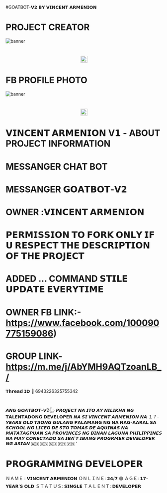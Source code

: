 
#GOATBOT-𝗩𝟮 𝗕𝗬 𝗩𝗜𝗡𝗖𝗘𝗡𝗧 𝗔𝗥𝗠𝗘𝗡𝗜𝗢𝗡 
# PROJECT CREATOR</h1>
<img src="https://i.imgur.com/4LALGwQ.jpeg" alt="banner">
<h1 align="center"><img src="./dashboard/images/logo-non-bg.png" width="22px"> 

# FB PROFILE PHOTO</h1>
<img src="https://i.imgur.com/PvBCFzY.jpeg" alt="banner">
<h1 align="center"><img src="./dashboard/images/logo-non-bg.png" width="22px"> 
 
  # 𝗩𝗜𝗡𝗖𝗘𝗡𝗧 𝗔𝗥𝗠𝗘𝗡𝗜𝗢𝗡 V𝟭 - ABOUT PROJECT INFORMATION</h1>

# MESSANGER CHAT BOT
# MESSANGER 𝗚𝗢𝗔𝗧𝗕𝗢𝗧-𝗩𝟮
# OWNER :𝗩𝗜𝗡𝗖𝗘𝗡𝗧 𝗔𝗥𝗠𝗘𝗡𝗜𝗢𝗡
# 𝗣𝗘𝗥𝗠𝗜𝗦𝗦𝗜𝗢𝗡 𝗧𝗢 𝗙𝗢𝗥𝗞 𝗢𝗡𝗟𝗬 𝗜𝗙 𝗨 𝗥𝗘𝗦𝗣𝗘𝗖𝗧 𝗧𝗛𝗘 𝗗𝗘𝗦𝗖𝗥𝗜𝗣𝗧𝗜𝗢𝗡 𝗢𝗙 𝗧𝗛𝗘 𝗣𝗥𝗢𝗝𝗘𝗖𝗧
# ADDED ... COMMAND 𝗦𝗧𝗜𝗟𝗘 𝗨𝗣𝗗𝗔𝗧𝗘 𝗘𝗩𝗘𝗥𝗬𝗧𝗜𝗠𝗘
# OWNER FB LINK:-https://www.facebook.com/100090775159086)
# GROUP LINK-https://m.me/j/AbYMH9AQTzoanLB_/
𝗧𝗵𝗿𝗲𝗮𝗱 𝗜𝗗 💬
6943226325755342
# 
𝘼𝙉𝙂 𝙂𝙊𝘼𝙏𝘽𝙊𝙏-𝙑2𓃵 𝙋𝙍𝙊𝙅𝙀𝘾𝙏 𝙉𝘼 𝙄𝙏𝙊 𝘼𝙔 𝙉𝙄𝙇𝙄𝙆𝙃𝘼 𝙉𝙂 𝗧𝗔𝗟𝗘𝗡𝗧𝗔𝗗𝗢𝗡𝗚 𝗗𝗘𝗩𝗘𝗟𝗢𝗣𝗘𝗥 𝙉𝘼 𝙎𝙄 𝙑𝙄𝙉𝘾𝙀𝙉𝙏 𝘼𝙍𝙈𝙀𝙉𝙄𝙊𝙉 𝙉𝘼 １７- 𝙔𝙀𝘼𝙍𝙎 𝙊𝙇𝘿 𝙏𝘼𝙊𝙉𝙂 𝙂𝙐𝙇𝘼𝙉𝙂 𝗣𝗔𝗟𝗔𝗠𝗔𝗡𝗚 𝗡𝗚 𝗡𝗔 𝗡𝗔𝗚-𝗔𝗔𝗥𝗔𝗟 𝗦𝗔 𝙎𝘾𝙃𝙊𝙊𝙇 𝙉𝙂 𝙇𝙄𝘾𝙀𝙊 𝘿𝙀 𝙎𝙏𝙊 𝙏𝙊𝙈𝘼𝙎 𝘿𝙀 𝘼𝙌𝙐𝙄𝙉𝘼𝙎 𝙉𝘼 𝙈𝘼𝙏𝘼𝙏𝘼𝙂𝙋𝙐𝘼𝙉 𝙎𝘼 𝙋𝙍𝙊𝙑𝙄𝙉𝘾𝙀𝙎 𝙉𝙂 𝘽𝙄𝙉𝘼𝙉 𝙇𝘼𝙂𝙐𝙉𝘼 𝙋𝙃𝙄𝙇𝙄𝙋𝙋𝙄𝙉𝙀𝙎 𝙉𝘼 𝙈𝘼𝙔 𝘾𝙊𝙉𝙀𝘾𝙏𝘼𝘿𝙊 𝙎𝘼 𝙄𝘽𝘼'𝙏 𝙄𝘽𝘼𝙉𝙂 𝙋𝙍𝙊𝙂𝙍𝙈𝙀𝙍 𝘿𝙀𝙑𝙀𝙇𝙊𝙋𝙀𝙍 𝙉𝙂 𝘼𝙎𝙄𝘼𝙉 🇦🇺 🇺🇸 🇰🇷 🇵🇭 🇻🇳 '

# 𝗣𝗥𝗢𝗚𝗥𝗔𝗠𝗠𝗜𝗡𝗚 𝗗𝗘𝗩𝗘𝗟𝗢𝗣𝗘𝗥
ＮＡＭＥ : 𝗩𝗜𝗡𝗖𝗘𝗡𝗧 𝗔𝗥𝗠𝗘𝗡𝗜𝗢𝗡
ＯＮＬＩＮＥ: 𝟮𝟰/𝟳 🟢
ＡＧＥ: 𝟭𝟳- 𝗬𝗘𝗔𝗥'𝗦 𝗢𝗟𝗗 
ＳＴＡＴＵＳ: 𝗦𝗜𝗡𝗚𝗟𝗘
ＴＡＬＥＮＴ: 𝗗𝗘𝗩𝗘𝗟𝗢𝗣𝗘𝗥
